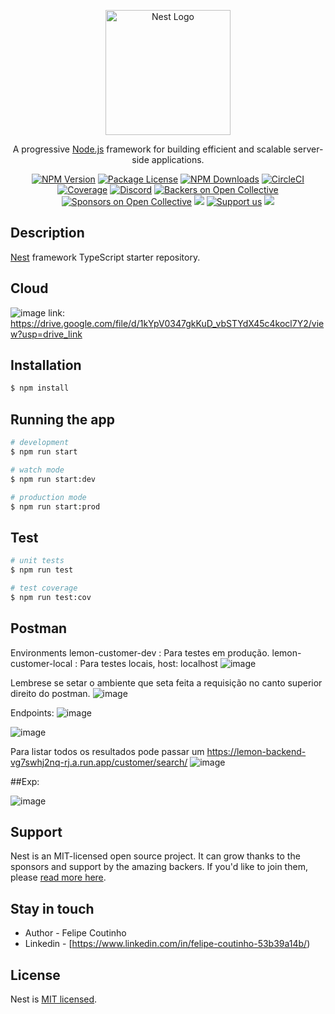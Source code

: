 <p align="center">
  <a href="http://nestjs.com/" target="blank"><img src="https://nestjs.com/img/logo-small.svg" width="200" alt="Nest Logo" /></a>
</p>

[circleci-image]: https://img.shields.io/circleci/build/github/nestjs/nest/master?token=abc123def456
[circleci-url]: https://circleci.com/gh/nestjs/nest

  <p align="center">A progressive <a href="http://nodejs.org" target="_blank">Node.js</a> framework for building efficient and scalable server-side applications.</p>
    <p align="center">
<a href="https://www.npmjs.com/~nestjscore" target="_blank"><img src="https://img.shields.io/npm/v/@nestjs/core.svg" alt="NPM Version" /></a>
<a href="https://www.npmjs.com/~nestjscore" target="_blank"><img src="https://img.shields.io/npm/l/@nestjs/core.svg" alt="Package License" /></a>
<a href="https://www.npmjs.com/~nestjscore" target="_blank"><img src="https://img.shields.io/npm/dm/@nestjs/common.svg" alt="NPM Downloads" /></a>
<a href="https://circleci.com/gh/nestjs/nest" target="_blank"><img src="https://img.shields.io/circleci/build/github/nestjs/nest/master" alt="CircleCI" /></a>
<a href="https://coveralls.io/github/nestjs/nest?branch=master" target="_blank"><img src="https://coveralls.io/repos/github/nestjs/nest/badge.svg?branch=master#9" alt="Coverage" /></a>
<a href="https://discord.gg/G7Qnnhy" target="_blank"><img src="https://img.shields.io/badge/discord-online-brightgreen.svg" alt="Discord"/></a>
<a href="https://opencollective.com/nest#backer" target="_blank"><img src="https://opencollective.com/nest/backers/badge.svg" alt="Backers on Open Collective" /></a>
<a href="https://opencollective.com/nest#sponsor" target="_blank"><img src="https://opencollective.com/nest/sponsors/badge.svg" alt="Sponsors on Open Collective" /></a>
  <a href="https://paypal.me/kamilmysliwiec" target="_blank"><img src="https://img.shields.io/badge/Donate-PayPal-ff3f59.svg"/></a>
    <a href="https://opencollective.com/nest#sponsor"  target="_blank"><img src="https://img.shields.io/badge/Support%20us-Open%20Collective-41B883.svg" alt="Support us"></a>
  <a href="https://twitter.com/nestframework" target="_blank"><img src="https://img.shields.io/twitter/follow/nestframework.svg?style=social&label=Follow"></a>
</p>
  <!--[![Backers on Open Collective](https://opencollective.com/nest/backers/badge.svg)](https://opencollective.com/nest#backer)
  [![Sponsors on Open Collective](https://opencollective.com/nest/sponsors/badge.svg)](https://opencollective.com/nest#sponsor)-->

## Description

[Nest](https://github.com/nestjs/nest) framework TypeScript starter repository.

## Cloud 
![image](https://github.com/FelipeCoutinho/backend-lemon/assets/30913247/1903ea7f-d312-4ba8-b0b0-fc8f321b2b87)
link: https://drive.google.com/file/d/1kYpV0347gkKuD_vbSTYdX45c4kocl7Y2/view?usp=drive_link


## Installation
```bash
$ npm install
```

## Running the app
```bash
# development
$ npm run start

# watch mode
$ npm run start:dev

# production mode
$ npm run start:prod
```

## Test
```bash
# unit tests
$ npm run test

# test coverage
$ npm run test:cov
```
## Postman
Environments
lemon-customer-dev : Para testes em produção. 
lemon-customer-local : Para testes locais, host: localhost 
![image](https://github.com/FelipeCoutinho/backend-lemon/assets/30913247/b19ce83d-a56a-4b02-973f-7429ea37f75d)

Lembrese se setar o ambiente que seta feita a requisição no canto superior direito do postman. 
![image](https://github.com/FelipeCoutinho/backend-lemon/assets/30913247/47a22970-2c56-4d85-814b-28c3c0399ab6)



Endpoints:
![image](https://github.com/FelipeCoutinho/backend-lemon/assets/30913247/395252d0-ffe7-4f02-9911-a4f3f2d9d314)

![image](https://github.com/FelipeCoutinho/backend-lemon/assets/30913247/a8b52a01-5e82-434b-a54f-bc94219132f4)

Para listar todos os resultados pode passar um https://lemon-backend-vg7swhj2nq-rj.a.run.app/customer/search/ 
![image](https://github.com/FelipeCoutinho/backend-lemon/assets/30913247/53e0db61-a7dc-40e5-a08c-1045b0d79e9c)

##Exp: 

![image](https://github.com/FelipeCoutinho/backend-lemon/assets/30913247/e4a30aac-0cf2-4078-9a74-3598dc0edead)




## Support
Nest is an MIT-licensed open source project. It can grow thanks to the sponsors and support by the amazing backers. If you'd like to join them, please [read more here](https://docs.nestjs.com/support).

## Stay in touch
- Author - Felipe Coutinho
- Linkedin - [https://www.linkedin.com/in/felipe-coutinho-53b39a14b/)
## License
Nest is [MIT licensed](LICENSE).


